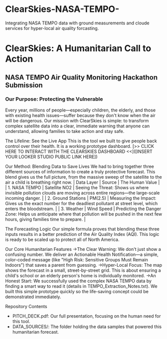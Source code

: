 # ClearSkies-NASA-TEMPO-
Integrating NASA TEMPO data with ground measurements and cloude services for hyper-local air quality forcasting.

  # ClearSkies: A Humanitarian Call to Action
  ## NASA TEMPO Air Quality Monitoring Hackathon Submission
 ### Our Purpose: Protecting the Vulnerable
Every year, millions of people—especially children, the elderly, and those with existing health issues—suffer because they don't know when the air will be dangerous. Our mission with ClearSkies is simple: to transform complex satellite data into a clear, immediate warning that anyone can understand, allowing families to take action and stay safe.
 
   The Lifeline: See the Live App
This is the tool we built to give people back control over their health. It is a working prototype dashboard.
[>> CLICK HERE TO INTERACT WITH THE CLEARSKIES DASHBOARD <<]([INSERT YOUR LOOKER STUDIO PUBLIC LINK HERE])

 
 Our Method: Blending Data to Save Lives
We had to bring together three different sources of information to create a truly protective forecast. This blend gives us the full picture, from the massive sweep of the satellite to the air a child is breathing right now.
| Data Layer           |     Source           |         The Human Value |
| 1. NASA TEMPO        |   Satellite NO2      | Seeing the Threat: Shows us where invisible pollution clouds are moving across entire regions—the large-scale incoming danger. |
| 2. Ground Stations   |          PM(2.5)       | Measuring the Impact: Gives us the exact number for the deadliest pollutant at street level, which enters the bloodstream. |
| 3. Weather           |       Wind Speed     | Predicting the Danger Zone: Helps us anticipate where that pollution will be pushed in the next few hours, giving families time to prepare. |

 The Forecasting Logic
Our simple formula proves that blending these three inputs results in a better prediction of the Air Quality Index (AQI). This logic is ready to be scaled up to protect all of North America.

 
 Our Core Humanitarian Features
->The Clear Warning: We don't just show a confusing number. We deliver an Actionable Health Notification—a simple, color-coded message (like "High Risk: Sensitive Groups Must Remain Indoors") that saves a parent from guessing.
->Hyper-Local Focus: The map shows the forecast in a small, street-by-street grid. This is about ensuring a child's school or an elderly person's home is individually monitored.
->An Honest Start: We successfully used the complex NASA TEMPO data by finding a smart way to read it (details in TEMPO_Extraction_Notes.txt). We built this simple prototype quickly so the life-saving concept could be demonstrated immediately.

 
 Repository Contents
 * PITCH_DECK.pdf: Our full presentation, focusing on the human need for this tool.
 * DATA_SOURCES/: The folder holding the data samples that powered this humanitarian forecast.
